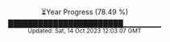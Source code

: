 <p align="center">
⏳Year Progress (78.49 %) <br>
███████████████████████▁▁▁▁▁▁▁ <br>
<sub>Updated: Sat, 14 Oct 2023 12:03:07 GMT</sub>
</p>

